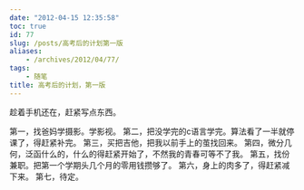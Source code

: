 ```yaml
---
date: "2012-04-15 12:35:58"
toc: true
id: 77
slug: /posts/高考后的计划第一版
aliases:
    - /archives/2012/04/77/
tags:
    - 随笔
title: 高考后的计划，第一版
---
```



趁着手机还在，赶紧写点东西。

第一，找爸妈学摄影。学影视。
第二，把没学完的c语言学完。算法看了一半就停课了，得赶紧补完。
第三，买把吉他，把我以前手上的茧找回来。
第四，微分几何，泛函什么的，什么的得赶紧开始了，不然我的青春可等不了我。
第五，找份兼职。把第一个学期头几个月的零用钱攒够了。
第六，身上的肉多了，得赶紧减下来。
第七，待定。